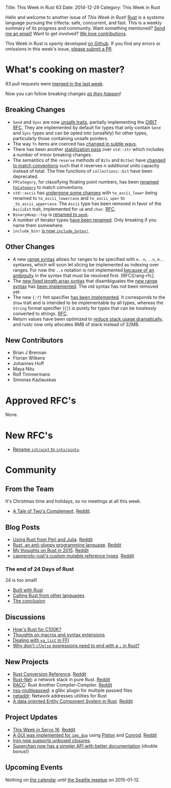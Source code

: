 Title: This Week in Rust 63
Date: 2014-12-29
Category: This Week in Rust

Hello and welcome to another issue of *This Week in Rust*!
[Rust](http://rust-lang.org) is a systems language pursuing the trifecta:
safe, concurrent, and fast. This is a weekly summary of its progress and
community. Want something mentioned? [Send me an
email!](mailto:corey@octayn.net?subject=This%20Week%20in%20Rust%20Suggestion)
Want to get involved? [We love
contributions](https://github.com/mozilla/rust/wiki/Note-guide-for-new-contributors).

This Week in Rust is openly developed [on Github](https://github.com/cmr/this-week-in-rust).
If you find any errors or omissions in this week's issue, [please submit a PR](https://github.com/cmr/this-week-in-rust/pulls).

# What's cooking on master?

93 pull requests were [merged in the last week][1].

[1]: https://github.com/rust-lang/rust/pulls?q=is%3Apr+is%3Amerged+updated%3A2014-12-22..2014-12-29

Now you can follow breaking changes *[as they happen][BitRust]*!

[BitRust]: http://bitrust.octarineparrot.com/

## Breaking Changes

* `Send` and `Sync` are now [unsafe traits][oibit], partially
  implementing the [OIBIT RFC][oibit-rfc]. They are implemented by
  default for types that only contain `Send` and `Sync` types and can
  be opted into (unsafely) for other types, particularly those
  containing unsafe pointers.
* The way `fn` items are coerced has [changed in subtle ways][fn].
* There has been another [stabilization pass][str] over `std::str`
  which includes a number of minor breaking changes.
* The semantics of the `reserve` methods of `Bitv` and `BitSet` have
  [changed to match conventions][bitv] such that it reserves n
  *additional* units capacity instead of total. The free functions of
  `collections::bit` have been deprecated.
* `FPCategory`, for classifying floating point numbers, has been
  [renamed `FpCategory`][fp] to match conventions.
* `std::ascii` has [undergone some changes][ascii] with
  `to_ascii_lower` being renamed to `to_ascii_lowercase` and
  `to_ascii_uper` to `_to_ascii_uppercase`.  The `Ascii` type has been
  removed in favor of the `AsciiExt` trait, implemented for `u8` and
  `char`. [RFC][ascii-rfc].
* `BinaryHeap::top` is [renamed to `peek`][peek].
* A number of iterator types [have been renamed][iter]. Only breaking
  if you name them somewhere.
* `include_bin!` [is now `include_bytes!`][bytes].

[fn]: https://github.com/rust-lang/rust/pull/19891
[str]: https://github.com/rust-lang/rust/pull/19741
[bitv]: https://github.com/rust-lang/rust/pull/19216
[fp]: https://github.com/rust-lang/rust/pull/19758
[ascii]: https://github.com/rust-lang/rust/pull/19916
[ascii-rfc]: https://github.com/rust-lang/rfcs/blob/master/text/0486-std-ascii-reform.md
[peek]: https://github.com/rust-lang/rust/pull/20053
[iter]: https://github.com/rust-lang/rust/pull/20056
[bytes]: https://github.com/rust-lang/rust/pull/20117
[oibit]: https://github.com/rust-lang/rust/pull/20119
[oibit-rfc]: https://github.com/rust-lang/rfcs/blob/master/text/0019-opt-in-builtin-traits.md

## Other Changes

* A new [range syntax][range] allows for ranges to be specified with
  `m..n`, `..n`, `m..` syntaxes, which will soon let slicing be
  implemented as indexing over ranges. For now the `..n` notation is
  not implemented [because of an ambiguity][ambig] in the syntax that
  must be resolved first.  [RFC][rang-rfc].
* The [new fixed length array syntax][array-rfc] that disambiguates
  the [new range syntax][range-rfc] has [been implemented][array]. The
  old syntax has not been removed yet.
* The new `{:?}` fmt specifier [has been implemented][fmt]. It
  corresponds to the `Show` trait and is intended to be implementable
  by all types, whereas the `String` format specifier (`{}`) is purely
  for types that can be losslessly converted to strings.
  [RFC][fmt-rfc].
* Return values have been optimized to [reduce stack usage
  dramatically][stack], and rustc now only allocates 8MB of stack
  instead of 32MB.

[range]: https://github.com/rust-lang/rust/pull/19858
[range-rfc]: https://github.com/rust-lang/rfcs/blob/master/text/0439-cmp-ops-reform.md
[ambig]: https://github.com/rust-lang/rfcs/blob/master/text/0520-new-array-repeat-syntax.md
[stack]: https://github.com/rust-lang/rust/pull/19898
[array]: https://github.com/rust-lang/rust/pull/20057
[array-rfc]: https://github.com/rust-lang/rfcs/blob/master/text/0520-new-array-repeat-syntax.md
[fmt]: https://github.com/rust-lang/rust/pull/20080
[fmt-rfc]: https://github.com/rust-lang/rfcs/blob/master/text/0504-show-stabilization.md

## New Contributors

* Brian J Brennan
* Florian Wilkens
* Johannes Hoff
* Maya Nitu
* Rolf Timmermans
* Simonas Kazlauskas

# Approved RFC's

None.

# New RFC's

* [Rename `int/uint` to `intx/uintx`][uint].

[uint]: https://github.com/rust-lang/rfcs/pull/544

# Community

## From the Team

It's Christmas time and holidays, so no meetings at all this week.

- [A Tale of Two's Complement](http://discuss.rust-lang.org/t/a-tale-of-twos-complement/1062/1).
  [Reddit](http://www.reddit.com/r/rust/comments/2q40k2/a_tale_of_twos_complement/).


## Blog Posts

- [Using Rust from Perl and Julia][rust-perl-julia]. [Reddit][rust-perl-julia-reddit]
- [Rust, an anti-sloppy programming language][no-slop]. [Reddit][no-slop-reddit]
- [My thoughts on Rust in 2015][thoughts]. [Reddit][thoughts-reddit]
- [capnproto-rust's custom mutable reference types][and-mut]. [Reddit][and-mut-reddit]

[rust-perl-julia]: http://paul.woolcock.us/posts/rust-perl-julia-ffi.html
[rust-perl-julia-reddit]: http://www.reddit.com/r/rust/comments/2q76yn/using_rust_from_perl_and_julia/
[no-slop]: http://arthurtw.github.io/2014/12/21/rust-anti-sloppy-programming-language.html
[no-slop-reddit]: http://www.reddit.com/r/rust/comments/2q1e9f/rust_an_antisloppy_programming_language/
[thoughts]: http://featherweightmusings.blogspot.co.nz/2014/12/my-thoughts-on-rust-in-2015.html
[thoughts-reddit]: http://www.reddit.com/r/rust/comments/2qkgvu/my_thoughts_on_rust_in_2015/
[and-mut]: http://dwrensha.github.io/capnproto-rust/2014/12/27/custom-mutable-references.html
[and-mut-reddit]: http://www.reddit.com/r/rust/comments/2qibmh/capnprotorusts_custom_mutable_reference_types/

### The end of 24 Days of Rust

24 is too small!

- [Built with Rust][bwr]
- [Calling Rust from other languages][ffi]
- [The conclusion][the-end]

[bwr]: https://siciarz.net/24-days-of-rust-built-with-rust/
[ffi]: https://siciarz.net/24-days-of-rust-calling-rust-from-other-languages/
[the-end]: https://siciarz.net/24-days-of-rust-conclusion/

## Discussions

- [How's Rust for C100K?][c100k]
- [Thoughts on macros and syntax extensions][mac-syn-ext]
- [Dealing with `va_list` in FFI][va_list-ffi]
- [Why don't `if`/`else` expressions need to end with a `;` in Rust?][semicolon]


[c100k]: http://www.reddit.com/r/rust/comments/2q1xe4/hows_rust_for_c100k/
[mac-syn-ext]: http://www.reddit.com/r/rust/comments/2q83b9/thoughts_on_macros_and_syntax_extensions/
[va_list-ffi]: http://www.reddit.com/r/rust/comments/2qje69/ffi_dealing_with_va_list/
[semicolon]: http://www.reddit.com/r/rust/comments/2qjvzr/why_ifelse_expression_in_rust_doesnt_end_with_a/

## New Projects

- [Rust Conversion Reference][convert]. [Reddit][convert-reddit]
- [Rust-Net][rust-net]: a network stack in pure Rust. [Reddit][rust-net-reddit]
- [RACC][racc]: Rust Another Compiler-Compiler. [Reddit][racc-reddit]
- [nss-multipasswd][nss-multipasswd]: a glibc plugin for multiple passwd files
- [netaddr][netaddr]: Network addresses utilities for Rust
- [A data oriented Entity Component System in Rust][ecs]. [Reddit][ecs-reddit]

[convert]: http://carols10cents.github.io/rust-conversion-reference/
[convert-reddit]: http://www.reddit.com/r/rust/comments/2qfbog/merry_rustmas_a_rust_conversion_reference_for_you/
[rust-net]: https://github.com/Ericson2314/rust-net
[rust-net-reddit]: http://www.reddit.com/r/rust/comments/2qfuvz/a_network_stack_in_pure_rust/
[racc]: https://github.com/sivadeilra/racc
[racc-reddit]: http://www.reddit.com/r/rust/comments/2qewc0/racc_rust_another_compilercompiler/
[nss-multipasswd]: https://github.com/polachok/nss-multipasswd/
[netaddr]: https://crates.io/crates/netaddr
[ecs]: https://github.com/lholden/entity_system
[ecs-reddit]: http://www.reddit.com/r/rust/comments/2qh82p/a_data_oriented_entity_component_system_in_rust/

## Project Updates

* [This Week in Servo 16][twis]. [Reddit][twis-reddit]
* [A GUI was implemented for `img_dup`][img_dup-gui] using
  [Piston](http://www.piston.rs/) and
  [Conrod](https://github.com/PistonDevelopers/conrod). [Reddit][img_dup-gui-reddit]
* [Iron now supports unboxed closures][iron-without-boxes].
* [Superchan now has a simpler API with better documentation][superchan] (double bonus!)

[twis]: http://blog.servo.org/2014/12/23/twis-16/
[twis-reddit]: http://www.reddit.com/r/rust/comments/2qab98/this_week_in_servo_16/
[img_dup-gui]: https://github.com/cybergeek94/img_dup/blob/master/GUI.md
[img_dup-gui-reddit]: http://www.reddit.com/r/rust/comments/2qfozw/merry_belated_christmas_rustaceans_i_have_finally/
[iron-without-boxes]: http://www.reddit.com/r/rust/comments/2qhxyk/iron_now_supports_unboxed_closures/
[superchan]: http://www.reddit.com/r/rust/comments/2q2zzu/superchan_now_with_better_documentation_and_a/

## Upcoming Events

Nothing on [the calendar][calendar] until [the Seattle meetup][seattle] on 2015-01-12.

[calendar]: https://www.google.com/calendar/embed?src=apd9vmbc22egenmtu5l6c5jbfc%40group.calendar.google.com
[seattle]: https://www.eventbrite.com/e/mozilla-rust-seattle-meetup-tickets-12222326307?aff=erelexporg
